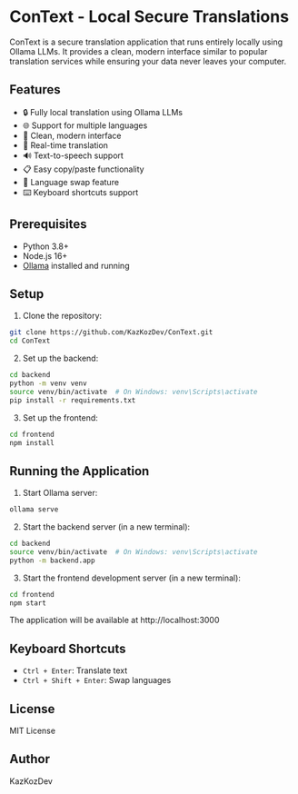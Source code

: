 # ConText - Local Secure Translations

ConText is a secure translation application that runs entirely locally using Ollama LLMs. It provides a clean, modern interface similar to popular translation services while ensuring your data never leaves your computer.

## Features

- 🔒 Fully local translation using Ollama LLMs
- 🌐 Support for multiple languages
- 🎯 Clean, modern interface
- 🔄 Real-time translation
- 🔊 Text-to-speech support
- 📋 Easy copy/paste functionality
- 🔄 Language swap feature
- ⌨️ Keyboard shortcuts support

## Prerequisites

- Python 3.8+
- Node.js 16+
- [Ollama](https://ollama.ai) installed and running

## Setup

1. Clone the repository:
```bash
git clone https://github.com/KazKozDev/ConText.git
cd ConText
```

2. Set up the backend:
```bash
cd backend
python -m venv venv
source venv/bin/activate  # On Windows: venv\Scripts\activate
pip install -r requirements.txt
```

3. Set up the frontend:
```bash
cd frontend
npm install
```

## Running the Application

1. Start Ollama server:
```bash
ollama serve
```

2. Start the backend server (in a new terminal):
```bash
cd backend
source venv/bin/activate  # On Windows: venv\Scripts\activate
python -m backend.app
```

3. Start the frontend development server (in a new terminal):
```bash
cd frontend
npm start
```

The application will be available at http://localhost:3000

## Keyboard Shortcuts

- `Ctrl + Enter`: Translate text
- `Ctrl + Shift + Enter`: Swap languages

## License

MIT License

## Author

KazKozDev 